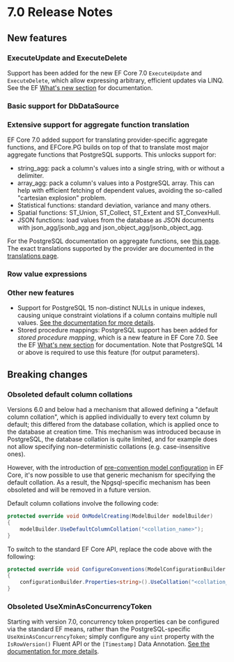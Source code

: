 # 7.0 Release Notes

## New features

### ExecuteUpdate and ExecuteDelete

Support has been added for the new EF Core 7.0 `ExecuteUpdate` and `ExecuteDelete`, which allow expressing arbitrary, efficient updates via LINQ. See the EF [What's new section](https://learn.microsoft.com/ef/core/what-is-new/ef-core-7.0/whatsnew#executeupdate-and-executedelete-bulk-updates) for documentation.

### Basic support for DbDataSource

### Extensive support for aggregate function translation

EF Core 7.0 added support for translating provider-specific aggregate functions, and EFCore.PG builds on top of that to translate most major aggregate functions that PostgreSQL supports. This unlocks support for:

* string_agg: pack a column's values into a single string, with or without a delimiter.
* array_agg: pack a column's values into a PostgreSQL array. This can help with efficient fetching of dependent values, avoiding the so-called "cartesian explosion" problem.
* Statistical functions: standard deviation, variance and many others.
* Spatial functions: ST_Union, ST_Collect, ST_Extent and ST_ConvexHull.
* JSON functions: load values from the database as JSON documents with json_agg/jsonb_agg and json_object_agg/jsonb_object_agg.

For the PostgreSQL documentation on aggregate functions, see [this page](https://www.postgresql.org/docs/current/functions-aggregate.html). The exact translations supported by the provider are documented in the [translations page](../mapping/translations.md#aggregate-functions).

### Row value expressions

### Other new features

* Support for PostgreSQL 15 non-distinct NULLs in unique indexes, causing unique constraint violations if a column contains multiple null values. [See the documentation for more details](../modeling/indexes.md#treating-nulls-as-non-distinct).
* Stored procedure mappings: PostgreSQL support has been added for *stored procedure mapping*, which is a new feature in EF Core 7.0. See the EF [What's new section](https://learn.microsoft.com/ef/core/what-is-new/ef-core-7.0/whatsnew#stored-procedure-mapping) for documentation. Note that PostgreSQL 14 or above is required to use this feature (for output parameters).


## Breaking changes

### Obsoleted default column collations

Versions 6.0 and below had a mechanism that allowed defining a "default column collation", which is applied individually to every text column by default; this differed from the database collation, which is applied once to the database at creation time. This mechanism was introduced because in PostgreSQL, the database collation is quite limited, and for example does not allow specifying non-deterministic collations (e.g. case-insensitive ones).

However, with the introduction of [pre-convention model configuration](https://docs.microsoft.com/ef/core/modeling/bulk-configuration#pre-convention-configuration) in EF Core, it's now possible to use that generic mechanism for specifying the default collation. As a result, the Npgsql-specific mechanism has been obsoleted and will be removed in a future version.

Default column collations involve the following code:

```c#
protected override void OnModelCreating(ModelBuilder modelBuilder)
{
    modelBuilder.UseDefaultColumnCollation("<collation_name>");
}
```

To switch to the standard EF Core API, replace the code above with the following:

```c#
protected override void ConfigureConventions(ModelConfigurationBuilder configurationBuilder)
{
    configurationBuilder.Properties<string>().UseCollation("<collation_name>");
}
```

### Obsoleted UseXminAsConcurrencyToken

Starting with version 7.0, concurrency token properties can be configured via the standard EF means, rather than the PostgreSQL-specific `UseXminAsConcurrencyToken`; simply configure any `uint` property with the `IsRowVersion()` Fluent API or the `[Timestamp]` Data Annotation. [See the documentation for more details](../modeling/concurrency.md).
